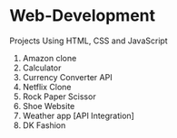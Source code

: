 # Web-Development

Projects Using HTML, CSS and JavaScript

1. Amazon clone
2. Calculator
3. Currency Converter API
4. Netflix Clone
5. Rock Paper Scissor
6. Shoe Website
7. Weather app [API Integration]
8. DK Fashion


